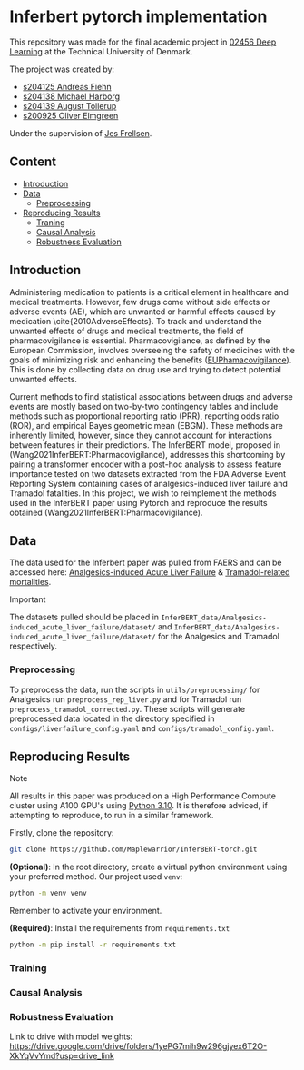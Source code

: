 # Inferbert pytorch implementation

This repository was made for the final academic project in [02456 Deep Learning](https://kurser.dtu.dk/course/02456) at the Technical University of Denmark.

The project was created by:
- [s204125 Andreas Fiehn](https://github.com/AndreasLF)
- [s204138 Michael Harborg](https://github.com/Maplewarrior)
- [s204139 August Tollerup](https://github.com/4ug-aug)
- [s200925 Oliver Elmgreen](https://github.com/FenrisWulven)

Under the supervision of [Jes Frellsen](https://orbit.dtu.dk/en/persons/jes-frellsen).

## Content
<!-- TOC start  -->
- [Introduction](#introduction)
- [Data](#data)
   * [Preprocessing](#preprocessing)
- [Reproducing Results](#reproducing-results)
   * [Traning](#training)
   * [Causal Analysis](#causal-analysis)
   * [Robustness Evaluation](#robustness-evaluation)
<!-- TOC end -->


## Introduction

Administering medication to patients is a critical element in healthcare and medical treatments. 
However, few drugs come without side effects or adverse events (AE), which are unwanted or harmful effects caused by medication \cite{2010AdverseEffects}. To track and understand the unwanted effects of drugs and medical treatments, the field of pharmacovigilance is essential. Pharmacovigilance, as defined by the European Commission, involves overseeing the safety of medicines with the goals of minimizing risk and enhancing the benefits ([EUPhamacovigilance](https://www.ema.europa.eu/en/human-regulatory-overview/pharmacovigilance-overview)).
This is done by collecting data on drug use and trying to detect potential unwanted effects.

Current methods to find statistical associations between drugs and adverse events are mostly based on two-by-two contingency tables and include methods such as proportional reporting ratio (PRR), reporting odds ratio (ROR), and empirical Bayes geometric mean (EBGM). 
These methods are inherently limited, however, since they cannot account for interactions between features in their predictions. 
The InferBERT model, proposed in (Wang2021InferBERT:Pharmacovigilance), addresses this shortcoming by pairing a transformer encoder with a post-hoc analysis to assess feature importance tested on two datasets extracted from the FDA Adverse Event Reporting System containing cases of analgesics-induced liver failure and Tramadol fatalities. 
In this project, we wish to reimplement the methods used in the InferBERT paper using Pytorch and reproduce the results obtained (Wang2021InferBERT:Pharmacovigilance).

## Data
The data used for the Inferbert paper was pulled from FAERS and can be accessed here: [Analgesics-induced Acute Liver Failure](https://drive.google.com/file/d/1VGGs7uxC4UiOIWFZ2LQ6N2cLweMxOSqi/view?usp=sharing) & [Tramadol-related mortalities](https://drive.google.com/file/d/1VIg5vpQhk2FbAwDBwTzyJ18LyxGZ6VII/view?usp=sharing).

> [!IMPORTANT]
> The datasets pulled should be placed in `InferBERT_data/Analgesics-induced_acute_liver_failure/dataset/` and `InferBERT_data/Analgesics-induced_acute_liver_failure/dataset/` for the Analgesics and Tramadol respectively.

### Preprocessing
To preprocess the data, run the scripts in `utils/preprocessing/` for Analgesics run `preprocess_rep_liver.py` and for Tramadol run `preprocess_tramadol_corrected.py`.
These scripts will generate preprocessed data located in the directory specified in `configs/liverfailure_config.yaml` and `configs/tramadol_config.yaml`.

## Reproducing Results
> [!NOTE]
> All results in this paper was produced on a High Performance Compute cluster using A100 GPU's using [Python 3.10](https://www.python.org/downloads/release/python-31013/). It is therefore adviced, if attempting to reproduce, to run in a similar framework.

Firstly, clone the repository:
```bash
git clone https://github.com/Maplewarrior/InferBERT-torch.git
```
**(Optional)**: In the root directory, create a virtual python environment using your preferred method. Our project used `venv`:
```bash
python -m venv venv
```
Remember to activate your environment.

**(Required)**: Install the requirements from `requirements.txt`
```bash
python -m pip install -r requirements.txt
```



### Training


### Causal Analysis

### Robustness Evaluation











Link to drive with model weights:
https://drive.google.com/drive/folders/1yePG7mih9w296gjyex6T2O-XkYqVvYmd?usp=drive_link
